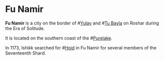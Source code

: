 # Fu Namir

**Fu Namir** is a city on the border of #[Yulay](locations/yulay) and #[Tu Bayla](locations/tu-bayla) on Roshar during the Era of Solitude.

It is located on the southern coast of the #[Purelake](locations/purelake).

In 1173, Ishikk searched for #[Hoid](characters/wit) in Fu Namir for several members of the Seventeenth Shard.
